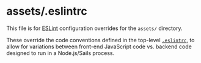 # assets/.eslintrc

This file is for [ESLint](https://eslint.org/) configuration overrides for  the `assets/` directory.

These override the code conventions defined in the top-level [`.eslintrc`](https://sailsjs.com/documentation/anatomy/.eslintrc), to allow for variations between front-end JavaScript code vs. backend code designed to run in a Node.js/Sails process.

<docmeta name="displayName" value=".eslintrc">
